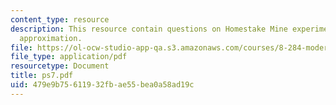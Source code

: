 ```yaml
---
content_type: resource
description: This resource contain questions on Homestake Mine experiment, Eddington-Barbier
  approximation.
file: https://ol-ocw-studio-app-qa.s3.amazonaws.com/courses/8-284-modern-astrophysics-spring-2006/479e9b75611932fbae55bea0a58ad19c_ps7.pdf
file_type: application/pdf
resourcetype: Document
title: ps7.pdf
uid: 479e9b75-6119-32fb-ae55-bea0a58ad19c
---
```

